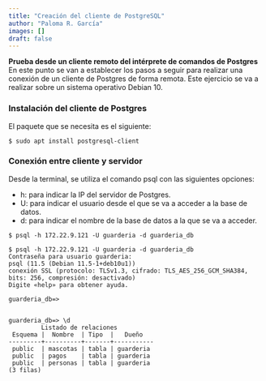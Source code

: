 ```yaml
---
title: "Creación del cliente de PostgreSQL"
author: "Paloma R. García"
images: []
draft: false
---
```

**Prueba desde un cliente remoto del intérprete de comandos de Postgres**
En este punto se van a establecer los pasos a seguir para realizar una conexión de un cliente de Postgres de forma remota. Este ejercicio se va a realizar sobre un sistema operativo Debian 10.

### Instalación del cliente de Postgres
El paquete que se necesita es el siguiente:
~~~
$ sudo apt install postgresql-client
~~~

### Conexión entre cliente y servidor
Desde la terminal, se utiliza el comando psql con las siguientes opciones:
- h: para indicar la IP del servidor de Postgres.
- U: para indicar el usuario desde el que se va  a acceder a la base de datos.
- d: para indicar el nombre de la base de datos a la que se va a acceder.
~~~
$ psql -h 172.22.9.121 -U guarderia -d guarderia_db
~~~

~~~
$ psql -h 172.22.9.121 -U guarderia -d guarderia_db
Contraseña para usuario guarderia: 
psql (11.5 (Debian 11.5-1+deb10u1))
conexión SSL (protocolo: TLSv1.3, cifrado: TLS_AES_256_GCM_SHA384, bits: 256, compresión: desactivado)
Digite «help» para obtener ayuda.

guarderia_db=>


guarderia_db=> \d
         Listado de relaciones
 Esquema |  Nombre  | Tipo  |   Dueño   
---------+----------+-------+-----------
 public  | mascotas | tabla | guarderia
 public  | pagos    | tabla | guarderia
 public  | personas | tabla | guarderia
(3 filas)
~~~

